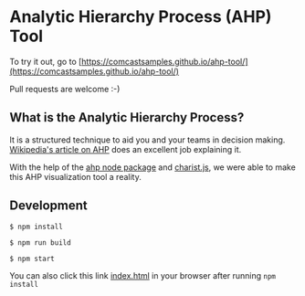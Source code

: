 # Analytic Hierarchy Process (AHP) Tool

To try it out, go to [https://comcastsamples.github.io/ahp-tool/](https://comcastsamples.github.io/ahp-tool/)

Pull requests are welcome :-)

## What is the Analytic Hierarchy Process?

It is a structured technique to aid you and your teams in decision making. [Wikipedia's article on AHP](https://en.wikipedia.org/wiki/Analytic_hierarchy_process) does an excellent job explaining it.

With the help of the [ahp node package](https://www.npmjs.com/package/ahp) and [charist.js](https://gionkunz.github.io/chartist-js/), we were able to make this AHP visualization tool a reality.


## Development

```
$ npm install

$ npm run build

$ npm start
```

You can also click this link [index.html](index.html) in your browser after running `npm install`